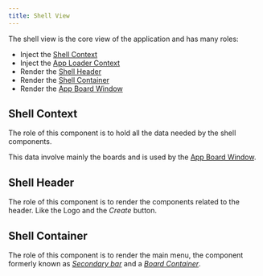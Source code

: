 ```yaml
---
title: Shell View
---
```


The shell view is the core view of the application and has many roles:
- Inject the [Shell Context][1]
- Inject the [App Loader Context][2]
- Render the [Shell Header][3]
- Render the [Shell Container][4]
- Render the [App Board Window][5]

## Shell Context
The role of this component is to hold all the data needed by the shell components.

This data involve mainly the boards and is used by the [App Board Window][5].

## Shell Header
The role of this component is to render the components related to the header.
Like the Logo and the *Create* button.

## Shell Container
The role of this component is to render the main menu, the component formerly known
as *[Secondary bar][6]* and a *[Board Container][7]*.

[1]: #shell-context
[2]: architecture/components/app_loader.md#app-loader-context
[3]: #shell-header
[4]: #shell-container
[5]: architecture/components/app_board_window.md
[6]: architecture/components/secondary_bar.md
[7]: architecture/components/app_board_window.md#board-container
